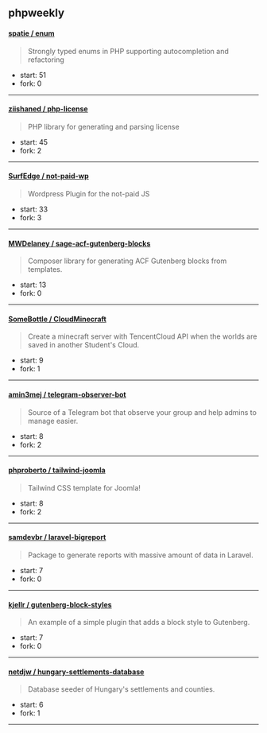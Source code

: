 ## phpweekly

#### [spatie / enum](https://github.com/spatie/enum)

> Strongly typed enums in PHP supporting autocompletion and refactoring

+ start: 51
+ fork: 0

----


#### [ziishaned / php-license](https://github.com/ziishaned/php-license)

> PHP library for generating and parsing license

+ start: 45
+ fork: 2

----


#### [SurfEdge / not-paid-wp](https://github.com/SurfEdge/not-paid-wp)

> Wordpress Plugin for the not-paid JS

+ start: 33
+ fork: 3

----


#### [MWDelaney / sage-acf-gutenberg-blocks](https://github.com/MWDelaney/sage-acf-gutenberg-blocks)

> Composer library for generating ACF Gutenberg blocks from templates.

+ start: 13
+ fork: 0

----


#### [SomeBottle / CloudMinecraft](https://github.com/SomeBottle/CloudMinecraft)

> Create a minecraft server with TencentCloud API when the worlds are saved in another Student's Cloud.

+ start: 9
+ fork: 1

----


#### [amin3mej / telegram-observer-bot](https://github.com/amin3mej/telegram-observer-bot)

> Source of a Telegram bot that observe your group and help admins to manage easier.

+ start: 8
+ fork: 2

----


#### [phproberto / tailwind-joomla](https://github.com/phproberto/tailwind-joomla)

> Tailwind CSS template for Joomla!

+ start: 8
+ fork: 2

----


#### [samdevbr / laravel-bigreport](https://github.com/samdevbr/laravel-bigreport)

> Package to generate reports with massive amount of data in Laravel.

+ start: 7
+ fork: 0

----


#### [kjellr / gutenberg-block-styles](https://github.com/kjellr/gutenberg-block-styles)

> An example of a simple plugin that adds a block style to Gutenberg.

+ start: 7
+ fork: 0

----


#### [netdjw / hungary-settlements-database](https://github.com/netdjw/hungary-settlements-database)

> Database seeder of Hungary's settlements and counties.

+ start: 6
+ fork: 1

----

